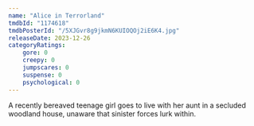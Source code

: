 ```yaml
---
name: "Alice in Terrorland"
tmdbId: "1174618"
tmdbPosterId: "/5XJGvr8g9jkmN6KUIOQOj2iE6K4.jpg"
releaseDate: 2023-12-26
categoryRatings:
    gore: 0
    creepy: 0
    jumpscares: 0
    suspense: 0
    psychological: 0
---
```

A recently bereaved teenage girl goes to live with her aunt in a secluded woodland house, unaware that sinister forces lurk within.
